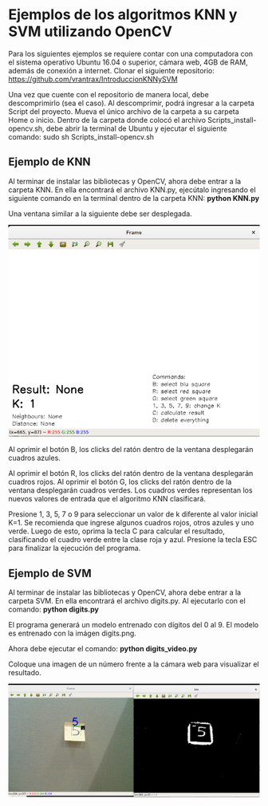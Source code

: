 # Ejemplos de los algoritmos KNN y SVM utilizando OpenCV

Para los siguientes ejemplos se requiere contar con una computadora con el sistema operativo Ubuntu 16.04 o superior, cámara web, 4GB de RAM, además de conexión a internet. 
Clonar el siguiente repositorio:
https://github.com/vrantrax/IntroduccionKNNySVM

Una vez que cuente con el repositorio de manera local, debe descomprimirlo (sea el caso). 
Al descomprimir, podrá ingresar a la carpeta Script del proyecto. Mueva el único archivo de la carpeta a su carpeta Home o inicio. Dentro de la carpeta donde colocó el archivo Scripts_install-opencv.sh, debe abrir la terminal de Ubuntu y ejecutar el siguiente comando:
sudo sh Scripts_install-opencv.sh

## Ejemplo de KNN

Al terminar de instalar las bibliotecas y OpenCV, ahora debe entrar a la carpeta KNN. En ella encontrará el archivo KNN.py, ejecútalo ingresando el siguiente comando en la terminal dentro de la carpeta KNN:
**python KNN.py**

Una ventana similar a la siguiente debe ser desplegada. 

![Imagen del ejemplo KNN](https://github.com/vrantrax/IntroduccionKNNySVM/blob/master/Images/knn.png)

Al oprimir el botón B, los clicks del ratón dentro de la ventana desplegarán cuadros azules.

Al oprimir el botón R, los clicks del ratón dentro de la ventana desplegarán cuadros rojos.
Al oprimir el botón G, los clicks del ratón dentro de la ventana desplegarán cuadros verdes. Los cuadros verdes representan los nuevos valores de entrada que el algoritmo KNN clasificará. 

Presione 1, 3, 5, 7 o 9 para seleccionar un valor de k diferente al valor inicial K=1. 
Se recomienda que ingrese algunos cuadros rojos, otros azules y uno verde. Luego de esto, oprima la tecla C para calcular el resultado, clasificando el cuadro verde entre la clase roja y azul.
Presione la tecla ESC para finalizar la ejecución del programa.


## Ejemplo de SVM

Al terminar de instalar las bibliotecas y OpenCV, ahora debe entrar a la carpeta SVM. En ella encontrará el archivo digits.py. 
Al ejecutarlo con el comando: 
**python digits.py**

El programa generará un modelo entrenado con dígitos del 0 al 9. El modelo es entrenado con la imágen digits.png.

Ahora debe ejecutar el comando: 
**python digits_video.py**

Coloque una imagen de un número frente a la cámara web para visualizar el resultado.

![Imagen del ejemplo SVM](https://github.com/vrantrax/IntroduccionKNNySVM/blob/master/Images/svm.png)